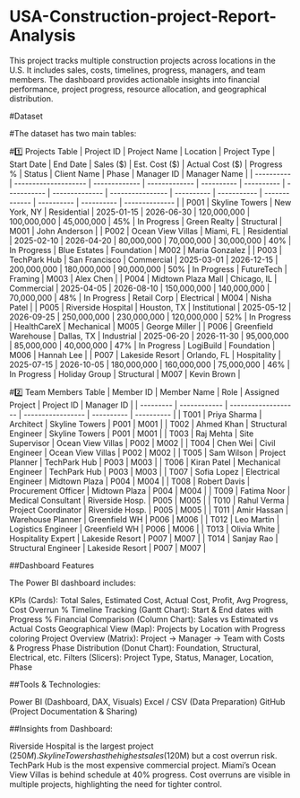 # USA-Construction-project-Report-Analysis
This project tracks multiple construction projects across locations in the U.S. It includes sales, costs, timelines, progress, managers, and team members. The dashboard provides actionable insights into financial performance, project progress, resource allocation, and geographical distribution.

#Dataset

#The dataset has two main tables:

#1️⃣ Projects Table
| Project ID | Project Name         | Location      | Project Type  | Start Date | End Date   | Sales (\$)  | Est. Cost (\$) | Actual Cost (\$) | Progress % | Status      | Client Name   | Phase      | Manager ID | Manager Name   |
| ---------- | -------------------- | ------------- | ------------- | ---------- | ---------- | ----------- | -------------- | ---------------- | ---------- | ----------- | ------------- | ---------- | ---------- | -------------- |
| P001       | Skyline Towers       | New York, NY  | Residential   | 2025-01-15 | 2026-06-30 | 120,000,000 | 100,000,000    | 45,000,000       | 45%        | In Progress | Green Realty  | Structural | M001       | John Anderson  |
| P002       | Ocean View Villas    | Miami, FL     | Residential   | 2025-02-10 | 2026-04-20 | 80,000,000  | 70,000,000     | 30,000,000       | 40%        | In Progress | Blue Estates  | Foundation | M002       | Maria Gonzalez |
| P003       | TechPark Hub         | San Francisco | Commercial    | 2025-03-01 | 2026-12-15 | 200,000,000 | 180,000,000    | 90,000,000       | 50%        | In Progress | FutureTech    | Framing    | M003       | Alex Chen      |
| P004       | Midtown Plaza Mall   | Chicago, IL   | Commercial    | 2025-04-05 | 2026-08-10 | 150,000,000 | 140,000,000    | 70,000,000       | 48%        | In Progress | Retail Corp   | Electrical | M004       | Nisha Patel    |
| P005       | Riverside Hospital   | Houston, TX   | Institutional | 2025-05-12 | 2026-09-25 | 250,000,000 | 230,000,000    | 120,000,000      | 52%        | In Progress | HealthCareX   | Mechanical | M005       | George Miller  |
| P006       | Greenfield Warehouse | Dallas, TX    | Industrial    | 2025-06-20 | 2026-11-30 | 95,000,000  | 85,000,000     | 40,000,000       | 47%        | In Progress | LogiBuild     | Foundation | M006       | Hannah Lee     |
| P007       | Lakeside Resort      | Orlando, FL   | Hospitality   | 2025-07-15 | 2026-10-05 | 180,000,000 | 160,000,000    | 75,000,000       | 46%        | In Progress | Holiday Group | Structural | M007       | Kevin Brown    |

#2️⃣ Team Members Table
| Member ID | Member Name  | Role                | Assigned Project  | Project ID | Manager ID |
| --------- | ------------ | ------------------- | ----------------- | ---------- | ---------- |
| T001      | Priya Sharma | Architect           | Skyline Towers    | P001       | M001       |
| T002      | Ahmed Khan   | Structural Engineer | Skyline Towers    | P001       | M001       |
| T003      | Raj Mehta    | Site Supervisor     | Ocean View Villas | P002       | M002       |
| T004      | Chen Wei     | Civil Engineer      | Ocean View Villas | P002       | M002       |
| T005      | Sam Wilson   | Project Planner     | TechPark Hub      | P003       | M003       |
| T006      | Kiran Patel  | Mechanical Engineer | TechPark Hub      | P003       | M003       |
| T007      | Sofia Lopez  | Electrical Engineer | Midtown Plaza     | P004       | M004       |
| T008      | Robert Davis | Procurement Officer | Midtown Plaza     | P004       | M004       |
| T009      | Fatima Noor  | Medical Consultant  | Riverside Hosp.   | P005       | M005       |
| T010      | Rahul Verma  | Project Coordinator | Riverside Hosp.   | P005       | M005       |
| T011      | Amir Hassan  | Warehouse Planner   | Greenfield WH     | P006       | M006       |
| T012      | Leo Martin   | Logistics Engineer  | Greenfield WH     | P006       | M006       |
| T013      | Olivia White | Hospitality Expert  | Lakeside Resort   | P007       | M007       |
| T014      | Sanjay Rao   | Structural Engineer | Lakeside Resort   | P007       | M007       |

##Dashboard Features

The Power BI dashboard includes:

KPIs (Cards): Total Sales, Estimated Cost, Actual Cost, Profit, Avg Progress, Cost Overrun %
Timeline Tracking (Gantt Chart): Start & End dates with Progress %
Financial Comparison (Column Chart): Sales vs Estimated vs Actual Costs
Geographical View (Map): Projects by Location with Progress coloring
Project Overview (Matrix): Project → Manager → Team with Costs & Progress
Phase Distribution (Donut Chart): Foundation, Structural, Electrical, etc.
Filters (Slicers): Project Type, Status, Manager, Location, Phase

##Tools & Technologies:

Power BI (Dashboard, DAX, Visuals)
Excel / CSV (Data Preparation)
GitHub (Project Documentation & Sharing)

##Insights from Dashboard:

Riverside Hospital is the largest project ($250M).
Skyline Towers has the highest sales ($120M) but a cost overrun risk.
TechPark Hub is the most expensive commercial project.
Miami’s Ocean View Villas is behind schedule at 40% progress.
Cost overruns are visible in multiple projects, highlighting the need for tighter control.



